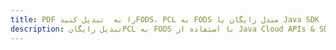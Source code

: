 ---title: PDF را به  تبدیل کنیدFODS، PCL به FODS مبدل رایگان یا Java SDKdescription: تبدیل رایگانPCL به FODS با استفاده از Java Cloud APIs & SDK همچنین اسناد PDF را در Cloud ایجاد، ویرایش و رندر کنید.---